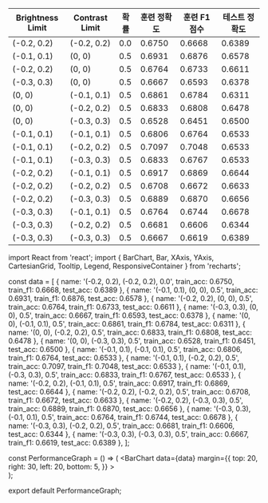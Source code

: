 | Brightness Limit | Contrast Limit | 확률 | 훈련 정확도 | 훈련 F1 점수 | 테스트 정확도 |
|------------------|----------------|------|------------|-------------|--------------|
| (-0.2, 0.2) | (-0.2, 0.2) | 0.0 | 0.6750 | 0.6668 | 0.6389 |
| (-0.1, 0.1) | (0, 0) | 0.5 | 0.6931 | 0.6876 | 0.6578 |
| (-0.2, 0.2) | (0, 0) | 0.5 | 0.6764 | 0.6733 | 0.6611 |
| (-0.3, 0.3) | (0, 0) | 0.5 | 0.6667 | 0.6593 | 0.6378 |
| (0, 0) | (-0.1, 0.1) | 0.5 | 0.6861 | 0.6784 | 0.6311 |
| (0, 0) | (-0.2, 0.2) | 0.5 | 0.6833 | 0.6808 | 0.6478 |
| (0, 0) | (-0.3, 0.3) | 0.5 | 0.6528 | 0.6451 | 0.6500 |
| (-0.1, 0.1) | (-0.1, 0.1) | 0.5 | 0.6806 | 0.6764 | 0.6533 |
| (-0.1, 0.1) | (-0.2, 0.2) | 0.5 | 0.7097 | 0.7048 | 0.6533 |
| (-0.1, 0.1) | (-0.3, 0.3) | 0.5 | 0.6833 | 0.6767 | 0.6533 |
| (-0.2, 0.2) | (-0.1, 0.1) | 0.5 | 0.6917 | 0.6869 | 0.6644 |
| (-0.2, 0.2) | (-0.2, 0.2) | 0.5 | 0.6708 | 0.6672 | 0.6633 |
| (-0.2, 0.2) | (-0.3, 0.3) | 0.5 | 0.6889 | 0.6870 | 0.6656 |
| (-0.3, 0.3) | (-0.1, 0.1) | 0.5 | 0.6764 | 0.6744 | 0.6678 |
| (-0.3, 0.3) | (-0.2, 0.2) | 0.5 | 0.6681 | 0.6606 | 0.6344 |
| (-0.3, 0.3) | (-0.3, 0.3) | 0.5 | 0.6667 | 0.6619 | 0.6389 |


import React from 'react';
import { BarChart, Bar, XAxis, YAxis, CartesianGrid, Tooltip, Legend, ResponsiveContainer } from 'recharts';

const data = [
  { name: '(-0.2, 0.2), (-0.2, 0.2), 0.0', train_acc: 0.6750, train_f1: 0.6668, test_acc: 0.6389 },
  { name: '(-0.1, 0.1), (0, 0), 0.5', train_acc: 0.6931, train_f1: 0.6876, test_acc: 0.6578 },
  { name: '(-0.2, 0.2), (0, 0), 0.5', train_acc: 0.6764, train_f1: 0.6733, test_acc: 0.6611 },
  { name: '(-0.3, 0.3), (0, 0), 0.5', train_acc: 0.6667, train_f1: 0.6593, test_acc: 0.6378 },
  { name: '(0, 0), (-0.1, 0.1), 0.5', train_acc: 0.6861, train_f1: 0.6784, test_acc: 0.6311 },
  { name: '(0, 0), (-0.2, 0.2), 0.5', train_acc: 0.6833, train_f1: 0.6808, test_acc: 0.6478 },
  { name: '(0, 0), (-0.3, 0.3), 0.5', train_acc: 0.6528, train_f1: 0.6451, test_acc: 0.6500 },
  { name: '(-0.1, 0.1), (-0.1, 0.1), 0.5', train_acc: 0.6806, train_f1: 0.6764, test_acc: 0.6533 },
  { name: '(-0.1, 0.1), (-0.2, 0.2), 0.5', train_acc: 0.7097, train_f1: 0.7048, test_acc: 0.6533 },
  { name: '(-0.1, 0.1), (-0.3, 0.3), 0.5', train_acc: 0.6833, train_f1: 0.6767, test_acc: 0.6533 },
  { name: '(-0.2, 0.2), (-0.1, 0.1), 0.5', train_acc: 0.6917, train_f1: 0.6869, test_acc: 0.6644 },
  { name: '(-0.2, 0.2), (-0.2, 0.2), 0.5', train_acc: 0.6708, train_f1: 0.6672, test_acc: 0.6633 },
  { name: '(-0.2, 0.2), (-0.3, 0.3), 0.5', train_acc: 0.6889, train_f1: 0.6870, test_acc: 0.6656 },
  { name: '(-0.3, 0.3), (-0.1, 0.1), 0.5', train_acc: 0.6764, train_f1: 0.6744, test_acc: 0.6678 },
  { name: '(-0.3, 0.3), (-0.2, 0.2), 0.5', train_acc: 0.6681, train_f1: 0.6606, test_acc: 0.6344 },
  { name: '(-0.3, 0.3), (-0.3, 0.3), 0.5', train_acc: 0.6667, train_f1: 0.6619, test_acc: 0.6389 },
];

const PerformanceGraph = () => (
  <ResponsiveContainer width="100%" height={400}>
    <BarChart
      data={data}
      margin={{
        top: 20,
        right: 30,
        left: 20,
        bottom: 5,
      }}
    >
      <CartesianGrid strokeDasharray="3 3" />
      <XAxis dataKey="name" angle={-45} textAnchor="end" interval={0} height={100} />
      <YAxis />
      <Tooltip />
      <Legend />
      <Bar dataKey="train_acc" fill="#8884d8" name="훈련 정확도" />
      <Bar dataKey="train_f1" fill="#82ca9d" name="훈련 F1 점수" />
      <Bar dataKey="test_acc" fill="#ffc658" name="테스트 정확도" />
    </BarChart>
  </ResponsiveContainer>
);

export default PerformanceGraph;
